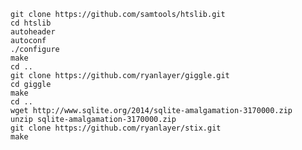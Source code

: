     git clone https://github.com/samtools/htslib.git
    cd htslib
    autoheader
    autoconf
    ./configure
    make
    cd ..
    git clone https://github.com/ryanlayer/giggle.git
    cd giggle
    make
    cd ..
    wget http://www.sqlite.org/2014/sqlite-amalgamation-3170000.zip
    unzip sqlite-amalgamation-3170000.zip
    git clone https://github.com/ryanlayer/stix.git
    make
